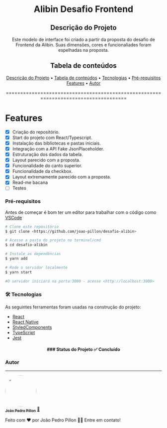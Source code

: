 <h1 align="center">Alibin Desafio Frontend</h1>

<h2 align="center">Descrição do Projeto</h2>

<p align="center">Este modelo de interface foi criado a partir da proposta do desafio de Frontend da Alibin. Suas dimensões, cores e funcionaliades foram espelhadas na proposta.</p>

<h2 align="center">Tabela de conteúdos</h2>

<p align="center">
<a href="#descrição do projeto">Descrição do Projeto</a> •
<a href="#tabela de conteúdos">Tabela de conteúdos</a> •
<a href="#tecnologias">Tecnologias</a> •
<a href="#pré-requisitos">Pré-requisitos</a>
<a href="#features">Features</a> •
<a href="#autor">Autor</a>
</p>
<p align="center">====================================================================================</p>

# Features

- [x] Criação do repositório.
- [x] Start do projeto com React/Typescript.
- [x] Instalação das bibliotecas e pastas iniciais.
- [x] Integração com a API Fake JsonPlaceholder.
- [x] Estruturação dos dados da tabela.
- [x] Layout parecido com a proposta.
- [x] Funcionalidade do canto superior.
- [x] Funcionalidade da checkbox.
- [x] Layout extremamente parecido com a proposta.
- [x] Read-me bacana
- [ ] Testes

### Pré-requisitos

Antes de começar é bom ter um editor para trabalhar com o código como [VSCode](https://code.visualstudio.com/)

```bash
# Clone este repositório
$ git clone <https://github.com/joao-pillon/desafio-alibin>

# Acesse a pasta do projeto no terminal/cmd
$ cd desafio-alibin

# Instale as dependências
$ yarn add

# Rode o servidor localmente
$ yarn start

#O servidor iniciará na porta:3000 - acesse <http://localhost:3000>
```

### 🛠 Tecnologias

As seguintes ferramentas foram usadas na construção do projeto:

- [React](https://pt-br.reactjs.org/)
- [React Native](https://reactnative.dev/)
- [StyledComponents](https://styled-components.com/)
- [TypeScript](https://www.typescriptlang.org/)
- [Jest](https://jestjs.io/pt-BR/)

<h4 align="center"> 
### 
	Status do Projeto ✅ Concluído 
</h4>


### Autor
---



<a href="joao-pillon.vercel.app">
 <img style="border-radius: 50%;" src="https://i.ibb.co/JyRN3ZQ/profile-pic-square.png" width="100px;" alt=""/>
 <br />
 <sub><b>João Pedro Pillon</b></sub></a> <a href="joao-pillon.vercel.app" title="Rocketseat">🚀</a>



Feito com ❤️ por João Pedro Pillon 👋🏽 Entre em contato!

